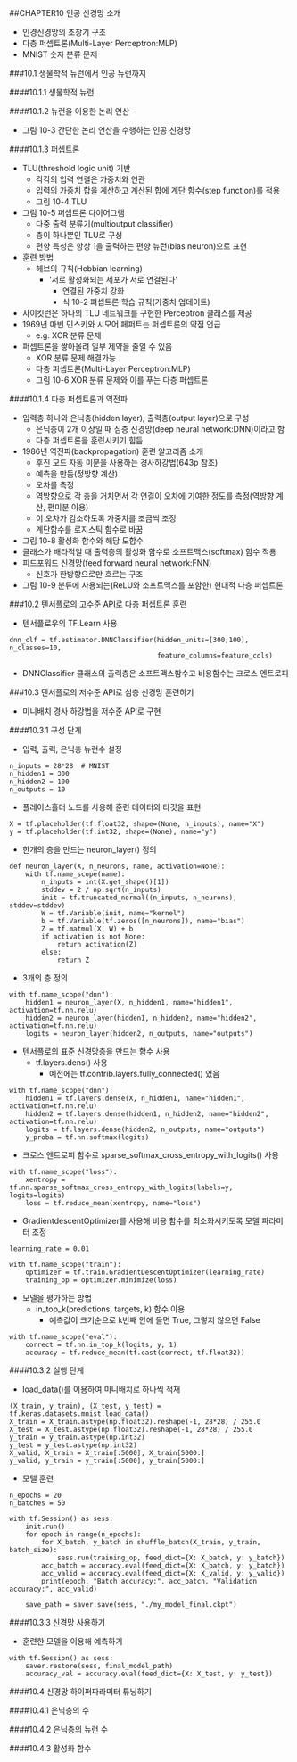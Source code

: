 ##CHAPTER10 인공 신경망 소개
* 인경신경망의 초창기 구조
* 다층 퍼셉트론(Multi-Layer Perceptron:MLP)
* MNIST 숫자 분류 문제

###10.1 생물학적 뉴런에서 인공 뉴런까지

####10.1.1 생물학적 뉴런

####10.1.2 뉴런을 이용한 논리 연산
* 그림 10-3 간단한 논리 연산을 수행하는 인공 신경망

####10.1.3 퍼셉트론
* TLU(threshold logic unit) 기반
  - 각각의 입력 연결은 가중치와 연관
  - 입력의 가중치 합을 계산하고 계산된 합에 계단 함수(step function)를 적용
  - 그림 10-4 TLU 
* 그림 10-5 퍼셉트론 다이어그램
  - 다중 출력 분류기(multioutput classifier)
  - 층이 하나뿐인 TLU로 구성
  - 편향 특성은 항상 1을 출력하는 편향 뉴런(bias neuron)으로 표현
* 훈련 방법
  - 헤브의 규칙(Hebbian learning)
    - '서로 활성화되는 세포가 서로 연결된다'
      - 연결된 가중치 강화
      - 식 10-2 펴셉트론 학습 규칙(가중치 업데이트)
* 사이킷런은 하나의 TLU 네트워크를 구현한 Perceptron 클래스를 제공
* 1969년 마빈 민스키와 시모어 페퍼트는 퍼셉트론의 약점 언급
  - e.g. XOR 분류 문제
* 퍼셉트론을 쌓아올려 일부 제약을 줄일 수 있음
  - XOR 분류 문제 해결가능
  - 다층 퍼셉트론(Multi-Layer Perceptron:MLP)
  - 그림 10-6 XOR 분류 문제와 이를 푸는 다층 퍼셉트론
  
####10.1.4 다층 퍼셉트론과 역전파
* 입력층 하나와 은닉층(hidden layer), 출력층(output layer)으로 구성
  - 은닉층이 2개 이상일 때 심층 신경망(deep neural network:DNN)이라고 함
  - 다층 퍼셉트론을 훈련시키기 힘듬
* 1986년 역전파(backpropagation) 훈련 알고리즘 소개
  - 후진 모드 자동 미분을 사용하는 경사하강법(643p 참조)
  - 예측을 만듬(정방향 계산)
  - 오차를 측정
  - 역방향으로 각 층을 거치면서 각 연결이 오차에 기여한 정도를 측정(역방향 계산, 편미분 이용)
  - 이 오차가 감소하도록 가중치를 조금씩 조정
  - 계단함수를 로지스틱 함수로 바꿈
* 그림 10-8 활성화 함수와 해당 도함수
* 클래스가 배타적일 때 출력층의 활성화 함수로 소프트맥스(softmax) 함수 적용
* 피드포워드 신경망(feed forward neural network:FNN)
  - 신호가 한방향으로만 흐르는 구조
* 그림 10-9 분류에 사용되는(ReLU와 소프트맥스를 포함한) 현대적 다층 퍼셉트론

###10.2 텐서플로의 고수준 API로 다층 퍼셉트론 훈련
* 텐서플로우의 TF.Learn 사용
```
dnn_clf = tf.estimator.DNNClassifier(hidden_units=[300,100], n_classes=10,
                                     feature_columns=feature_cols) 
```
* DNNClassifier 클래스의 출력층은 소프트맥스함수고 비용함수는 크로스 엔트로피

###10.3 텐서플로의 저수준 API로 심층 신경망 훈련하기
* 미니배치 경사 하강법을 저수준 API로 구현

####10.3.1 구성 단계
* 입력, 출력, 은닉층 뉴런수 설정
```
n_inputs = 28*28  # MNIST
n_hidden1 = 300
n_hidden2 = 100
n_outputs = 10 
```
* 플레이스홀더 노드를 사용해 훈련 데이터와 타깃을 표현
``` 
X = tf.placeholder(tf.float32, shape=(None, n_inputs), name="X")
y = tf.placeholder(tf.int32, shape=(None), name="y")
```
* 한개의 층을 만드는 neuron_layer() 정의
``` 
def neuron_layer(X, n_neurons, name, activation=None):
    with tf.name_scope(name):
        n_inputs = int(X.get_shape()[1])
        stddev = 2 / np.sqrt(n_inputs)
        init = tf.truncated_normal((n_inputs, n_neurons), stddev=stddev)
        W = tf.Variable(init, name="kernel")
        b = tf.Variable(tf.zeros([n_neurons]), name="bias")
        Z = tf.matmul(X, W) + b
        if activation is not None:
            return activation(Z)
        else:
            return Z
```
* 3개의 층 정의
``` 
with tf.name_scope("dnn"):
    hidden1 = neuron_layer(X, n_hidden1, name="hidden1", activation=tf.nn.relu)
    hidden2 = neuron_layer(hidden1, n_hidden2, name="hidden2",  activation=tf.nn.relu)
    logits = neuron_layer(hidden2, n_outputs, name="outputs")
```
* 텐서플로의 표준 신경망층을 만드는 함수 사용
  - tf.layers.dens() 사용
    - 예전에는 tf.contrib.layers.fully_connected() 였음
``` 
with tf.name_scope("dnn"):
    hidden1 = tf.layers.dense(X, n_hidden1, name="hidden1", activation=tf.nn.relu)
    hidden2 = tf.layers.dense(hidden1, n_hidden2, name="hidden2", activation=tf.nn.relu)
    logits = tf.layers.dense(hidden2, n_outputs, name="outputs")
    y_proba = tf.nn.softmax(logits)
```
* 크로스 엔트로피 함수로 sparse_softmax_cross_entropy_with_logits() 사용
``` 
with tf.name_scope("loss"):
    xentropy = tf.nn.sparse_softmax_cross_entropy_with_logits(labels=y, logits=logits)
    loss = tf.reduce_mean(xentropy, name="loss")
```
* GradientdescentOptimizer를 사용해 비용 함수를 최소화시키도록 모델 파라미터 조정
``` 
learning_rate = 0.01

with tf.name_scope("train"):
    optimizer = tf.train.GradientDescentOptimizer(learning_rate)
    training_op = optimizer.minimize(loss)
```
* 모델을 평가하는 방법
  - in_top_k(predictions, targets, k) 함수 이용
    - 예측값이 크기순으로 k번째 안에 들면 True, 그렇지 않으면 False
``` 
with tf.name_scope("eval"):
    correct = tf.nn.in_top_k(logits, y, 1)
    accuracy = tf.reduce_mean(tf.cast(correct, tf.float32))
```

####10.3.2 실행 단계
* load_data()를 이용하여 미니배치로 하나씩 적재
``` 
(X_train, y_train), (X_test, y_test) = tf.keras.datasets.mnist.load_data()
X_train = X_train.astype(np.float32).reshape(-1, 28*28) / 255.0
X_test = X_test.astype(np.float32).reshape(-1, 28*28) / 255.0
y_train = y_train.astype(np.int32)
y_test = y_test.astype(np.int32)
X_valid, X_train = X_train[:5000], X_train[5000:]
y_valid, y_train = y_train[:5000], y_train[5000:]
```
* 모델 훈련
``` 
n_epochs = 20
n_batches = 50

with tf.Session() as sess:
    init.run()
    for epoch in range(n_epochs):
        for X_batch, y_batch in shuffle_batch(X_train, y_train, batch_size):
            sess.run(training_op, feed_dict={X: X_batch, y: y_batch})
        acc_batch = accuracy.eval(feed_dict={X: X_batch, y: y_batch})
        acc_valid = accuracy.eval(feed_dict={X: X_valid, y: y_valid})
        print(epoch, "Batch accuracy:", acc_batch, "Validation accuracy:", acc_valid)

    save_path = saver.save(sess, "./my_model_final.ckpt")
```

####10.3.3 신경망 사용하기
* 훈련한 모델을 이용해 예측하기
``` 
with tf.Session() as sess:
    saver.restore(sess, final_model_path)
    accuracy_val = accuracy.eval(feed_dict={X: X_test, y: y_test})
``` 

####10.4 신경망 하이퍼파라미터 튜닝하기

####10.4.1 은닉층의 수

####10.4.2 은닉층의 뉴런 수

####10.4.3 활성화 함수